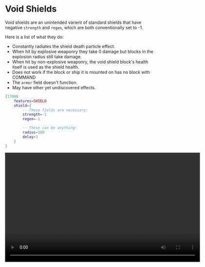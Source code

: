 # Void Shields
Void shields are an unintended varient of standard shields that have negative `strength` and `regen`, which are both conventionally set to -1.

Here is a list of what they do:
 - Constantly radiates the shield death particle effect.
 - When hit by explosive weaponry they take 0 damage but blocks in the explosion radius still take damage.
 - When hit by non-explosive weaponry, the void shield block's health itself is used as the shield health.
 - Does not work if the block or ship it is mounted on has no block with COMMAND
 - The `armor` field doesn't function.
 - May have other yet undiscovered effects.
```lua
{17000
    features=SHIELD
    shield={
        -- These fields are necessary:
        strength=-1
        regen=-1

        -- These can be anything:
        radius=100
        delay=3
    }
}
```
<video width="640" height="360" controls>
  <source src="diagrams/void_shield_video.mp4" type="video/mp4">
  Your browser does not support the video tag.
</video>